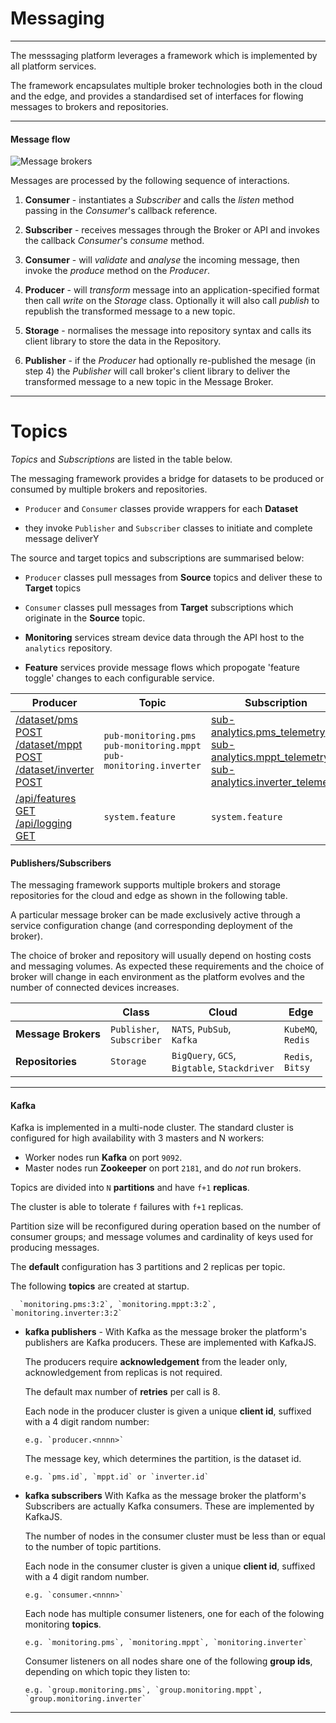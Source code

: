 # Messaging
---

The messsaging platform leverages a framework which is implemented by all platform services. 

The framework encapsulates multiple broker technologies both in the cloud and the edge, and provides a standardised set of interfaces for flowing messages to brokers and repositories.

---

#### Message flow

![Message brokers](/images/message-broker.png)

Messages are processed by the following sequence of interactions.

1. **Consumer** - instantiates a _Subscriber_ and calls the _listen_ method passing in the _Consumer_'s callback reference.

2. **Subscriber** - receives messages through the Broker or API and invokes the callback _Consumer_'s _consume_ method. 

3. **Consumer** - will _validate_ and _analyse_ the incoming message, then invoke the _produce_ method on the _Producer_.

4. **Producer** - will _transform_ message into an application-specified format then call _write_ on the _Storage_ class. 
   Optionally it will also call _publish_ to republish the transformed message to a new topic.

5. **Storage** - normalises the message into repository syntax and calls its client library to store the data in the Repository. 

6. **Publisher** - if the _Producer_  had optionally re-published the mesage (in step 4) the _Publisher_ will call broker's client library to deliver the transformed message to a new topic in the Message Broker.

---

# Topics

_Topics_ and _Subscriptions_ are listed in the table below. 



The messaging framework provides a bridge for datasets to be produced or consumed by multiple brokers and repositories. 

- `Producer` and `Consumer` classes provide wrappers for each **Dataset** 

- they invoke `Publisher` and `Subscriber` classes to initiate and complete message deliverY 

The source and target topics and subscriptions are summarised below:

- `Producer` classes pull messages from **Source** topics and deliver these to **Target** topics

- `Consumer` classes pull messages from **Target** subscriptions which originate in the **Source** topic.

- **Monitoring** services stream device data through the API host to the `analytics` repository.

- **Feature** services provide message flows which propogate 'feature toggle' changes to each configurable service.

Producer                   | Topic                          | Subscription                | Dataset / New Topic
---                        | ---                            | ---                         | ---    
[/dataset/pms POST](/docs/api.sundaya.monitored.equipment/0/routes/devices/dataset/pms/post)<br>[/dataset/mppt POST](/docs/api.sundaya.monitored.equipment/0/routes/devices/dataset/mppt/post)<br>[/dataset/inverter POST](/docs/api.sundaya.monitored.equipment/0/routes/devices/dataset/inverter/post) | `pub-monitoring.pms`<br>`pub-monitoring.mppt`<br>`pub-monitoring.inverter` |  [sub-analytics.pms_telemetry](/docs/api.sundaya.monitored.equipment/0/c/Implementation/Datasets/analytics/pms_telemetry)<br>[sub-analytics.mppt_telemetry](/docs/api.sundaya.monitored.equipment/0/c/Implementation/Datasets/analytics/mppt_telemetry)<br>[sub-analytics.inverter_telemetry](/docs/api.sundaya.monitored.equipment/0/c/Implementation/Datasets/analytics/inverter_telemetry) | `analytics.pms_telemetry`<br>`analytics.mppt_telemetry`<br>`analytics.inverter_telemetry`
[/api/features GET](/docs/api.sundaya.monitored.equipment/0/routes/api/features/get)<br>[/api/logging GET](/docs/api.sundaya.monitored.equipment/0/routes/api/logging/get) | `system.feature` | `system.feature` | `sub-env.active.features` | `env_system`


#### Publishers/Subscribers

The messaging framework supports multiple brokers and storage repositories for the cloud and edge as shown in the following table.

A particular message broker can be made exclusively active through a service configuration change (and corresponding deployment of the broker). 

The choice of broker and repository will usually depend on hosting costs and messaging volumes. As expected these requirements and the choice of broker will change in each environment as the platform evolves and the number of connected devices increases.

<i></i>              | Class                         | Cloud                          | Edge                  
---                  | ---                           | ---                            | ---                   
**Message Brokers**  | `Publisher`,<br>`Subscriber`   | `NATS`, `PubSub`,<br>`Kafka`  | `KubeMQ`,<br>`Redis`  
**Repositories**     | `Storage`                     | `BigQuery`, `GCS`,<br>`Bigtable`, `Stackdriver` | `Redis`,<br>`Bitsy` | 

---


#### Kafka

Kafka is implemented in a multi-node cluster. The standard cluster is configured for high availability with  3 masters and N workers: 

- Worker nodes run __Kafka__ on port `9092`. 
- Master nodes run __Zookeeper__ on port `2181`, and do _not_ run brokers.

Topics are divided into `N` __partitions__ and have `f+1` __replicas__. 

The cluster is able to tolerate `f` failures with `f+1` replicas. 

Partition size will be reconfigured during operation based on the number of consumer groups; and message volumes and cardinality of keys used for producing messages.

The __default__ configuration has 3 partitions and 2 replicas per topic.

The following __topics__ are created at startup.

      `monitoring.pms:3:2`, `monitoring.mppt:3:2`, `monitoring.inverter:3:2`

- **kafka publishers** - With Kafka as the message broker the platform's publishers are Kafka producers. These are implemented with KafkaJS. 

   The producers require __acknowledgement__ from the leader only, acknowledgement from replicas is not required. 

   The default max number of __retries__ per call is 8.

   Each node in the producer cluster is given a unique __client id__, suffixed with a 4 digit random number:

      e.g. `producer.<nnnn>`

   The message key, which determines the partition, is the dataset id. 

      e.g. `pms.id`, `mppt.id` or `inverter.id`

- **kafka subscribers** With Kafka as the message broker the platform's Subscribers are actually Kafka consumers. These are implemented by KafkaJS. 

   The number of nodes in the consumer cluster must be less than or equal to the number of topic partitions.

   Each node in the consumer cluster is given a unique __client id__, suffixed with a 4 digit random number.

      e.g. `consumer.<nnnn>`

   Each node has multiple consumer listeners, one for each of the folowing monitoring __topics__.

      e.g. `monitoring.pms`, `monitoring.mppt`, `monitoring.inverter`

   Consumer listeners on all nodes share one of the following __group ids__, depending on which topic they listen to:

      e.g. `group.monitoring.pms`, `group.monitoring.mppt`, `group.monitoring.inverter`

---

